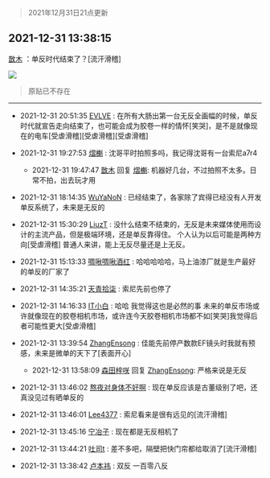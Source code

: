 > 2021年12月31日21点更新
<link rel="stylesheet" href="https://cdn.jsdelivr.net/gh/taotie6/sampleJSON@main/css/photo_show.css">
<meta name="referrer" content="no-referrer" />


 ## 2021-12-31 13:38:15 

 [㪚木](https://www.coolapk.com/feed/32496189?shareKey=ZmJjOTgxMzNkYjQzNjFjZTliZjE~) ：单反时代结束了？[流汗滑稽] 

<div class="album">
<img class="img-item" src="https://image.coolapk.com/feed/2021/1231/13/1081091_6aae8d3d_9092_8939_577@649x1280.jpeg" />
</div>

> 原贴已不存在 

 ------- 

- 2021-12-31 20:51:35 [EVLVE](uid=624501) : 在所有大肠出第一台无反全画幅的时候，单反时代就宣告走向结束了，也可能会成为胶卷一样的情怀[笑哭]，是不是就像现在的电车[受虐滑稽][受虐滑稽][受虐滑稽] 

- 2021-12-31 19:27:53 [熠櫆](uid=853004) : 沈哥平时拍照多吗，我记得沈哥有一台索尼a7r4 

    - 2021-12-31 19:47:47 [㪚木](uid=1081091) 回复 [熠櫆](uid=853004): 机器好几台，不过拍照不太多。日常不拍，出去玩才用 

- 2021-12-31 18:14:35 [WuYaNoN](uid=1260682) : 已经结束了，各家除了宾得已经没有人开发单反系统了，未来是无反的 

- 2021-12-31 15:30:29 [LiuzT](uid=2145927) : 没什么结束不结束的，无反是未来媒体使用而设计的主流产品，但是极端环境，还是单反靠得住。
个人认为以后可能是两种方向[受虐滑稽]
普通人来讲，能上无反尽量还是上无反。 

- 2021-12-31 15:13:33 [啁啾啁啾酒红](uid=2843932) : 哈哈哈哈哈，马上油漆厂就是生产最好的单反的厂家了 

- 2021-12-31 14:35:21 [天青拾柒](uid=2874164) : 索尼先前也停了 

- 2021-12-31 14:16:33 [IT小白](uid=1002886) : 哈哈 我觉得这也是必然的事 未来的单反市场或许就像现在的胶卷相机市场，或许连今天胶卷相机市场都不如[笑哭]我觉得后者可能性更大[受虐滑稽] 

- 2021-12-31 13:39:54 [ZhangEnsong](uid=2334314) : 佳能先前停产数款EF镜头时我就有预感，未来是微单的天下了[表面开心] 

    - 2021-12-31 13:58:09 [森田梓咲](uid=759907) 回复 [ZhangEnsong](uid=2334314): 严格来说是无反 

- 2021-12-31 13:46:02 [熬夜对身体不好啊](uid=1541994) : 现在单反应该是古董级别了吧，还真没见过有晒单反的 

- 2021-12-31 13:46:01 [Lee4377](uid=17478447) : 索尼看来是很有远见的[流汗滑稽] 

- 2021-12-31 13:45:16 [宁冶子](uid=905822) : 现在都是无反相机了 

- 2021-12-31 13:44:21 [吐司t](uid=3079076) : 差不多吧，隔壁把快门帘都给取消了[流汗滑稽] 

- 2021-12-31 13:38:42 [卢本祎](uid=2851774) : 双反 一百零八反 

